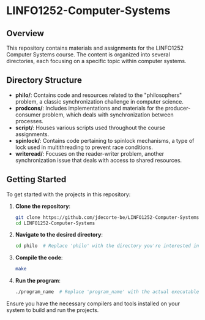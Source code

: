 # LINFO1252-Computer-Systems

## Overview

This repository contains materials and assignments for the LINFO1252 Computer Systems course. The content is organized into several directories, each focusing on a specific topic within computer systems.

## Directory Structure

- **philo/**: Contains code and resources related to the "philosophers" problem, a classic synchronization challenge in computer science.
- **prodcons/**: Includes implementations and materials for the producer-consumer problem, which deals with synchronization between processes.
- **script/**: Houses various scripts used throughout the course assignments.
- **spinlock/**: Contains code pertaining to spinlock mechanisms, a type of lock used in multithreading to prevent race conditions.
- **writeread/**: Focuses on the reader-writer problem, another synchronization issue that deals with access to shared resources.

## Getting Started

To get started with the projects in this repository:

1. **Clone the repository**:
   ```bash
   git clone https://github.com/jdecorte-be/LINFO1252-Computer-Systems.git
   cd LINFO1252-Computer-Systems
   ```
2. **Navigate to the desired directory**:
   ```bash
   cd philo  # Replace 'philo' with the directory you're interested in
   ```
3. **Compile the code**:
   ```bash
   make
   ```
4. **Run the program**:
   ```bash
   ./program_name  # Replace 'program_name' with the actual executable name
   ```

Ensure you have the necessary compilers and tools installed on your system to build and run the projects.


